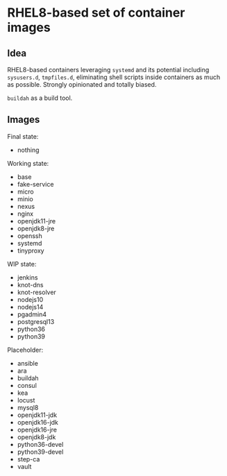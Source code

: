 # RHEL8-based set of container images

## Idea

RHEL8-based containers leveraging `systemd` and its potential including `sysusers.d`, `tmpfiles.d`, eliminating shell scripts inside containers as much as possible. Strongly opinionated and totally biased.

`buildah` as a build tool.

## Images

Final state:
- nothing

Working state:
- base
- fake-service
- micro
- minio
- nexus
- nginx
- openjdk11-jre
- openjdk8-jre
- openssh
- systemd
- tinyproxy

WIP state:
- jenkins
- knot-dns
- knot-resolver
- nodejs10
- nodejs14
- pgadmin4
- postgresql13
- python36
- python39

Placeholder:
- ansible
- ara
- buildah
- consul
- kea
- locust
- mysql8
- openjdk11-jdk
- openjdk16-jdk
- openjdk16-jre
- openjdk8-jdk
- python36-devel
- python39-devel
- step-ca
- vault
